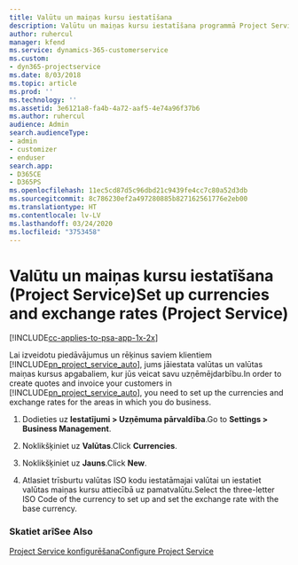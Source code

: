 ```yaml
---
title: Valūtu un maiņas kursu iestatīšana
description: Valūtu un maiņas kursu iestatīšana programmā Project Service
author: ruhercul
manager: kfend
ms.service: dynamics-365-customerservice
ms.custom:
- dyn365-projectservice
ms.date: 8/03/2018
ms.topic: article
ms.prod: ''
ms.technology: ''
ms.assetid: 3e6121a8-fa4b-4a72-aaf5-4e74a96f37b6
ms.author: ruhercul
audience: Admin
search.audienceType:
- admin
- customizer
- enduser
search.app:
- D365CE
- D365PS
ms.openlocfilehash: 11ec5cd87d5c96dbd21c9439fe4cc7c80a52d3db
ms.sourcegitcommit: 8c786230ef2a497280885b827162561776e2eb00
ms.translationtype: HT
ms.contentlocale: lv-LV
ms.lasthandoff: 03/24/2020
ms.locfileid: "3753458"
---
```

# <a name="set-up-currencies-and-exchange-rates-project-service"></a><span data-ttu-id="b420d-103">Valūtu un maiņas kursu iestatīšana (Project Service)</span><span class="sxs-lookup"><span data-stu-id="b420d-103">Set up currencies and exchange rates (Project Service)</span></span>

[!INCLUDE[cc-applies-to-psa-app-1x-2x](../includes/cc-applies-to-psa-app-1x-2x.md)]

<span data-ttu-id="b420d-104">Lai izveidotu piedāvājumus un rēķinus saviem klientiem [!INCLUDE[pn_project_service_auto](../includes/pn-project-service-auto.md)], jums jāiestata valūtas un valūtas maiņas kursus apgabaliem, kur jūs veicat savu uzņēmējdarbību.</span><span class="sxs-lookup"><span data-stu-id="b420d-104">In order to create quotes and invoice your customers in [!INCLUDE[pn_project_service_auto](../includes/pn-project-service-auto.md)], you need to set up the currencies and exchange rates for the areas in which you do business.</span></span>  
  
1.  <span data-ttu-id="b420d-105">Dodieties uz **Iestatījumi > Uzņēmuma pārvaldība**.</span><span class="sxs-lookup"><span data-stu-id="b420d-105">Go to **Settings > Business Management**.</span></span>  
  
2.  <span data-ttu-id="b420d-106">Noklikšķiniet uz **Valūtas**.</span><span class="sxs-lookup"><span data-stu-id="b420d-106">Click **Currencies**.</span></span>  
  
3.  <span data-ttu-id="b420d-107">Noklikšķiniet uz **Jauns**.</span><span class="sxs-lookup"><span data-stu-id="b420d-107">Click **New**.</span></span>  
  
4.  <span data-ttu-id="b420d-108">Atlasiet trīsburtu valūtas ISO kodu iestatāmajai valūtai un iestatiet valūtas maiņas kursu attiecībā uz pamatvalūtu.</span><span class="sxs-lookup"><span data-stu-id="b420d-108">Select the three-letter ISO Code of the currency to set up and set the exchange rate with the base currency.</span></span>  
  
### <a name="see-also"></a><span data-ttu-id="b420d-109">Skatiet arī</span><span class="sxs-lookup"><span data-stu-id="b420d-109">See Also</span></span>  
 [<span data-ttu-id="b420d-110">Project Service konfigurēšana</span><span class="sxs-lookup"><span data-stu-id="b420d-110">Configure Project Service</span></span>](../project-service/configure.md)
